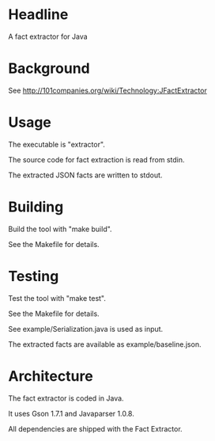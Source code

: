 # Headline

A fact extractor for Java

# Background

See http://101companies.org/wiki/Technology:JFactExtractor

# Usage

The executable is "extractor".

The source code for fact extraction is read from stdin.

The extracted JSON facts are written to stdout.

# Building

Build the tool with "make build".

See the Makefile for details.

# Testing

Test the tool with "make test".

See the Makefile for details.

See example/Serialization.java is used as input.

The extracted facts are available as example/baseline.json.

# Architecture

The fact extractor is coded in Java. 

It uses Gson 1.7.1 and Javaparser 1.0.8.

All dependencies are shipped with the Fact Extractor.
